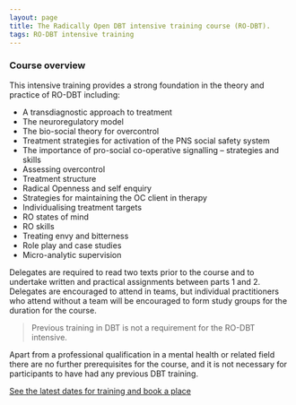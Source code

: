 ```yaml
---
layout: page
title: The Radically Open DBT intensive training course (RO-DBT).
tags: RO-DBT intensive training
---
```




### Course overview

This intensive training provides a strong foundation in the theory and practice of RO-DBT including:

- A transdiagnostic approach to treatment
- The neuroregulatory model
- The bio-social theory for overcontrol
- Treatment strategies for activation of the PNS social safety system
- The importance of pro-social co-operative signalling – strategies and skills
- Assessing overcontrol
- Treatment structure
- Radical Openness and self enquiry
- Strategies for maintaining the OC client in therapy
- Individualising treatment targets
- RO states of mind
- RO skills
- Treating envy and bitterness
- Role play and case studies
- Micro-analytic supervision

Delegates are required to read two texts prior to the course and to undertake written and practical assignments between parts 1 and 2. Delegates are encouraged to attend in teams, but individual practitioners who attend without a team will be encouraged to form study groups for the duration for the course.

> Previous training  in DBT is not a requirement for the RO-DBT intensive.

Apart from a professional qualification in a mental health or related field there are no further prerequisites for the course, and it is not necessary for participants to have had any previous DBT training.




[See the latest dates for training and book a place](/events/)
